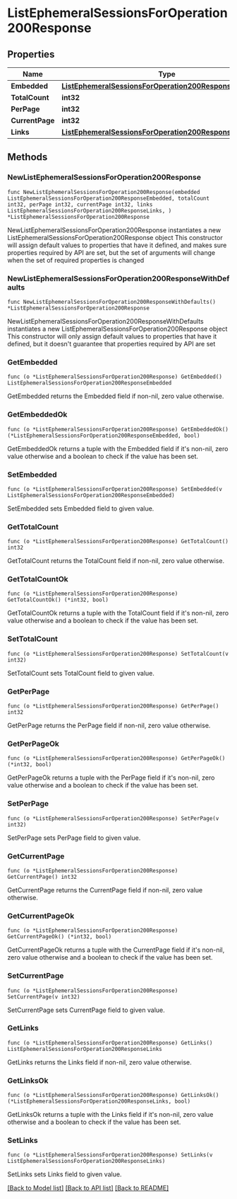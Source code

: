 # ListEphemeralSessionsForOperation200Response

## Properties

Name | Type | Description | Notes
------------ | ------------- | ------------- | -------------
**Embedded** | [**ListEphemeralSessionsForOperation200ResponseEmbedded**](ListEphemeralSessionsForOperation200ResponseEmbedded.md) |  | 
**TotalCount** | **int32** |  | 
**PerPage** | **int32** |  | 
**CurrentPage** | **int32** |  | 
**Links** | [**ListEphemeralSessionsForOperation200ResponseLinks**](ListEphemeralSessionsForOperation200ResponseLinks.md) |  | 

## Methods

### NewListEphemeralSessionsForOperation200Response

`func NewListEphemeralSessionsForOperation200Response(embedded ListEphemeralSessionsForOperation200ResponseEmbedded, totalCount int32, perPage int32, currentPage int32, links ListEphemeralSessionsForOperation200ResponseLinks, ) *ListEphemeralSessionsForOperation200Response`

NewListEphemeralSessionsForOperation200Response instantiates a new ListEphemeralSessionsForOperation200Response object
This constructor will assign default values to properties that have it defined,
and makes sure properties required by API are set, but the set of arguments
will change when the set of required properties is changed

### NewListEphemeralSessionsForOperation200ResponseWithDefaults

`func NewListEphemeralSessionsForOperation200ResponseWithDefaults() *ListEphemeralSessionsForOperation200Response`

NewListEphemeralSessionsForOperation200ResponseWithDefaults instantiates a new ListEphemeralSessionsForOperation200Response object
This constructor will only assign default values to properties that have it defined,
but it doesn't guarantee that properties required by API are set

### GetEmbedded

`func (o *ListEphemeralSessionsForOperation200Response) GetEmbedded() ListEphemeralSessionsForOperation200ResponseEmbedded`

GetEmbedded returns the Embedded field if non-nil, zero value otherwise.

### GetEmbeddedOk

`func (o *ListEphemeralSessionsForOperation200Response) GetEmbeddedOk() (*ListEphemeralSessionsForOperation200ResponseEmbedded, bool)`

GetEmbeddedOk returns a tuple with the Embedded field if it's non-nil, zero value otherwise
and a boolean to check if the value has been set.

### SetEmbedded

`func (o *ListEphemeralSessionsForOperation200Response) SetEmbedded(v ListEphemeralSessionsForOperation200ResponseEmbedded)`

SetEmbedded sets Embedded field to given value.


### GetTotalCount

`func (o *ListEphemeralSessionsForOperation200Response) GetTotalCount() int32`

GetTotalCount returns the TotalCount field if non-nil, zero value otherwise.

### GetTotalCountOk

`func (o *ListEphemeralSessionsForOperation200Response) GetTotalCountOk() (*int32, bool)`

GetTotalCountOk returns a tuple with the TotalCount field if it's non-nil, zero value otherwise
and a boolean to check if the value has been set.

### SetTotalCount

`func (o *ListEphemeralSessionsForOperation200Response) SetTotalCount(v int32)`

SetTotalCount sets TotalCount field to given value.


### GetPerPage

`func (o *ListEphemeralSessionsForOperation200Response) GetPerPage() int32`

GetPerPage returns the PerPage field if non-nil, zero value otherwise.

### GetPerPageOk

`func (o *ListEphemeralSessionsForOperation200Response) GetPerPageOk() (*int32, bool)`

GetPerPageOk returns a tuple with the PerPage field if it's non-nil, zero value otherwise
and a boolean to check if the value has been set.

### SetPerPage

`func (o *ListEphemeralSessionsForOperation200Response) SetPerPage(v int32)`

SetPerPage sets PerPage field to given value.


### GetCurrentPage

`func (o *ListEphemeralSessionsForOperation200Response) GetCurrentPage() int32`

GetCurrentPage returns the CurrentPage field if non-nil, zero value otherwise.

### GetCurrentPageOk

`func (o *ListEphemeralSessionsForOperation200Response) GetCurrentPageOk() (*int32, bool)`

GetCurrentPageOk returns a tuple with the CurrentPage field if it's non-nil, zero value otherwise
and a boolean to check if the value has been set.

### SetCurrentPage

`func (o *ListEphemeralSessionsForOperation200Response) SetCurrentPage(v int32)`

SetCurrentPage sets CurrentPage field to given value.


### GetLinks

`func (o *ListEphemeralSessionsForOperation200Response) GetLinks() ListEphemeralSessionsForOperation200ResponseLinks`

GetLinks returns the Links field if non-nil, zero value otherwise.

### GetLinksOk

`func (o *ListEphemeralSessionsForOperation200Response) GetLinksOk() (*ListEphemeralSessionsForOperation200ResponseLinks, bool)`

GetLinksOk returns a tuple with the Links field if it's non-nil, zero value otherwise
and a boolean to check if the value has been set.

### SetLinks

`func (o *ListEphemeralSessionsForOperation200Response) SetLinks(v ListEphemeralSessionsForOperation200ResponseLinks)`

SetLinks sets Links field to given value.



[[Back to Model list]](../README.md#documentation-for-models) [[Back to API list]](../README.md#documentation-for-api-endpoints) [[Back to README]](../README.md)


